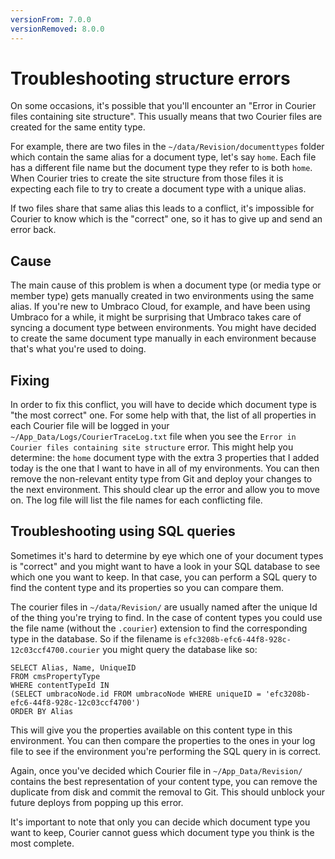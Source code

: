 ```yaml
---
versionFrom: 7.0.0
versionRemoved: 8.0.0
---
```


# Troubleshooting structure errors

On some occasions, it's possible that you'll encounter an "Error in Courier files containing site structure". This usually means that two Courier files are created for the same entity type.

For example, there are two files in the `~/data/Revision/documenttypes` folder which contain the same alias for a document type, let's say `home`. Each file has a different file name but the document type they refer to is both `home`. When Courier tries to create the site structure from those files it is expecting each file to try to create a document type with a unique alias.

If two files share that same alias this leads to a conflict, it's impossible for Courier to know which is the "correct" one, so it has to give up and send an error back.

## Cause

The main cause of this problem is when a document type (or media type or member type) gets manually created in two environments using the same alias. If you're new to Umbraco Cloud, for example, and have been using Umbraco for a while, it might be surprising that Umbraco takes care of syncing a document type between environments. You might have decided to create the same document type manually in each environment because that's what you're used to doing.

## Fixing

In order to fix this conflict, you will have to decide which document type is "the most correct" one. For some help with that, the list of all properties in each Courier file will be logged in your `~/App_Data/Logs/CourierTraceLog.txt` file when you see the `Error in Courier files containing site structure` error. This might help you determine: the `home` document type with the extra 3 properties that I added today is the one that I want to have in all of my environments. You can then remove the non-relevant entity type from Git and deploy your changes to the next environment. This should clear up the error and allow you to move on. The log file will list the file names for each conflicting file.

## Troubleshooting using SQL queries

Sometimes it's hard to determine by eye which one of your document types is "correct" and you might want to have a look in your SQL database to see which one you want to keep. In that case, you can perform a SQL query to find the content type and its properties so you can compare them.

The courier files in `~/data/Revision/` are usually named after the unique Id of the thing you're trying to find. In the case of content types you could use the file name (without the `.courier`) extension to find the corresponding type in the database. So if the filename is `efc3208b-efc6-44f8-928c-12c03ccf4700.courier` you might query the database like so:

    SELECT Alias, Name, UniqueID
    FROM cmsPropertyType
    WHERE contentTypeId IN
    (SELECT umbracoNode.id FROM umbracoNode WHERE uniqueID = 'efc3208b-efc6-44f8-928c-12c03ccf4700')
    ORDER BY Alias

This will give you the properties available on this content type in this environment. You can then compare the properties to the ones in your log file to see if the environment you're performing the SQL query in is correct.

Again, once you've decided which Courier file in `~/App_Data/Revision/` contains the best representation of your content type, you can remove the duplicate from disk and commit the removal to Git. This should unblock your future deploys from popping up this error.

It's important to note that only you can decide which document type you want to keep, Courier cannot guess which document type you think is the most complete.
